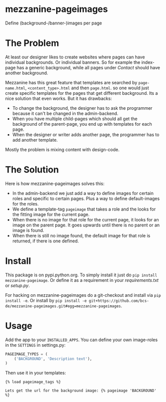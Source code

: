 mezzanine-pageimages
====================

Define (background-/banner-)images per page

# The Problem

At least our designer likes to create websites where pages can have individual backgrounds. Or individual banners. So for example the index-page has a generic background, while all pages under _Contact_ should have another background.

Mezzanine has this great feature that templates are searched by
`page-name.html`, `<content_type>.html` and then `page.html`. so one
would just create specific templates for the pages that get different
background. Its a nice solution that even works. But it has drawbacks:
 - To change the background, the designer has to ask the programmer because it
   can't be changed in the admin-backend.
 - When you have multiple child-pages which should all get the background of
   the parent-page, you end up with templates for each page.
 - When the designer or writer adds another page, the programmer has to add
   another template.

Mostly the problem is mixing content with design-code.

# The Solution

Here is how mezzanine-pageimages solves this:
 - In the admin-backend we just add a way to define images for certain roles
   and specific to certain pages. Plus a way to define default-images for the
   roles.
 - We define a template-tag `pageimage` that takes a role and the looks for
   the fitting image for the current page.
 - When there is no image for that role for the current page, it looks for an
   image on the parent page. It goes upwards until there is no parent or an
   image is found.
 - When there is still no image found, the default image for that role is
   returned, if there is one defined.

# Install

This package is on pypi.python.org. To simply install it just do `pip install mezzanine-pageimage`. Or define it as a requirement in your _requirements.txt_ or _setup.py_.

For hacking on mezzanine-pageimages do a git-checkout and install via `pip install -e`. Or install by `pip install -e git+https://github.com/bcs-de/mezzanine-pageimages.git#egg=mezzanine-pageimages`.

# Usage

Add the app to your `INSTALLED_APPS`. You can define your own image-roles in the `SETTINGS` in settings.py:

```python
PAGEIMAGE_TYPES = (
    ('BACKGROUND', 'Description text'),
)
```

Then use it in your templates:

```
{% load pageimage_tags %}

Lets get the url for the background image: {% pageimage 'BACKGROUND' %}
```
